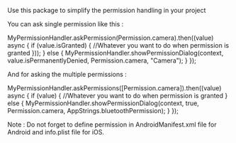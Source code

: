 Use this package to simplify the permission handling in your project

You can ask single permission like this : 

MyPermissionHandler.askPermission(Permission.camera).then((value) async {
    if (value.isGranted) {
        //Whatever you want to do when permission is granted
    }));
    } else {
        MyPermissionHandler.showPermissionDialog(context, value.isPermanentlyDenied, Permission.camera, "Camera");
    }
});

And for asking the multiple permissions : 

MyPermissionHandler.askPermissions([Permission.camera]).then((value) async {
    if (value) {
       //Whatever you want to do when permission is granted
    } else {
        MyPermissionHandler.showPermissionDialog(context, true, Permission.camera, AppStrings.bluetoothPermission);
    }
});


Note : Do not forget to define permission in AndroidManifest.xml file for Android and info.plist file for iOS.